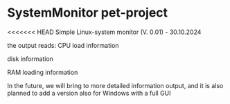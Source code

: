 # SystemMonitor pet-project

<<<<<<< HEAD
Simple Linux-system monitor (V. 0.01) - 30.10.2024

the output reads:
CPU load information

disk information

RAM loading information 


In the future, we will bring to more detailed information output, 
and it is also planned to add a version also for Windows with a full GUI
